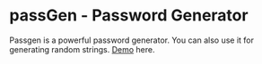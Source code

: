 passGen - Password Generator
====

Passgen is a powerful password generator. You can also use it for generating random strings.
[Demo](http://alisentas.github.io/passGen/) here.